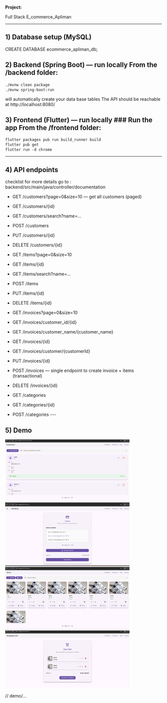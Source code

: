 **Project:** 

Full Stack E_commerce_Apliman 

--- 

## 1) Database setup (MySQL) 

CREATE DATABASE ecommerce_apliman_db; 

## 2) Backend (Spring Boot) — run locally From the /backend folder:

````
./mvnw clean package
./mvnw spring-boot:run
````

will automatically create your data base tables 
The API should be reachable at http://localhost:8080/ 

## 3) Frontend (Flutter) — run locally ### Run the app From the /frontend folder:

````
flutter packages pub run build_runner build
flutter pub get
flutter run -d chrome
````

--- 

## 4) API endpoints 

checklist for more details go to : backend/src/main/java/controller/documentation 

* GET /customers?page=0&size=10 — get all customers (paged) 

* GET /customers/{id} 

* GET /customers/search?name=... 

* POST /customers 

* PUT /customers/{id} 

* DELETE /customers/{id} 

* GET /items?page=0&size=10 

* GET /items/{id} 

* GET /items/search?name=... 

* POST /items 

* PUT /items/{id} 

* DELETE /items/{id} 

* GET /invoices?page=0&size=10 

* GET /invoices/customer_id/{id} 

* GET /invoices/customer_name/{customer_name} 

* GET /invoices/{id} 

* GET /invoices/customer/{customerId} 

* PUT /invoices/{id} 

* POST /invoices — single endpoint to create invoice + items (transactional) 

* DELETE /invoices/{id} 

* GET /categories 

* GET /categories/{id} 

* POST /categories ---

## 5) Demo

<img src="demo/customers.list.png" alt="Alt text" width="400" >
<img src="demo/checkout.png" alt="Alt text" width="400" >
<img src="demo/item.list.png" alt="Alt text" width="400" >
<img src="demo/shopping.cart.png" alt="Alt text" width="400" >

// demo/... 